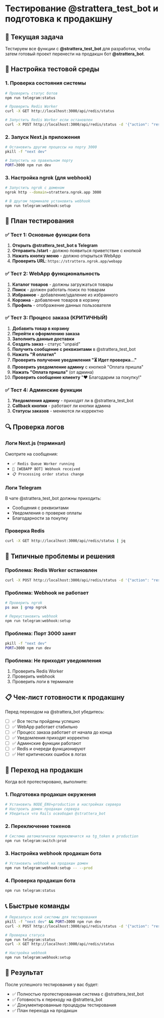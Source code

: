 # Тестирование @strattera_test_bot и подготовка к продакшну

## 🎯 Текущая задача

Тестируем все функции с **@strattera_test_bot** для разработки, чтобы затем готовый проект перенести на продакшн бот **@strattera_bot**.

## 🔧 Настройка тестовой среды

### 1. Проверка состояния системы

```bash
# Проверить статус ботов
npm run telegram:status

# Проверить Redis Worker
curl -X GET http://localhost:3000/api/redis/status

# Запустить Redis Worker если остановлен
curl -X POST http://localhost:3000/api/redis/status -d '{"action": "restart_worker"}' -H "Content-Type: application/json"
```

### 2. Запуск Next.js приложения

```bash
# Остановить другие процессы на порту 3000
pkill -f "next dev" 

# Запустить на правильном порту
PORT=3000 npm run dev
```

### 3. Настройка ngrok (для webhook)

```bash
# Запустить ngrok с доменом
ngrok http --domain=strattera.ngrok.app 3000

# В другом терминале установить webhook
npm run telegram:webhook:setup
```

## 🧪 План тестирования

### ✅ Тест 1: Основные функции бота

1. **Открыть @strattera_test_bot в Telegram**
2. **Отправить /start** - должно появиться приветствие с кнопкой
3. **Нажать кнопку меню** - должно открыться WebApp
4. **Проверить URL**: `https://strattera.ngrok.app/webapp`

### ✅ Тест 2: WebApp функциональность

1. **Каталог товаров** - должны загружаться товары
2. **Поиск** - должен работать поиск по товарам  
3. **Избранное** - добавление/удаление из избранного
4. **Корзина** - добавление товаров в корзину
5. **Профиль** - отображение данных пользователя

### ✅ Тест 3: Процесс заказа (КРИТИЧНЫЙ)

1. **Добавить товар в корзину**
2. **Перейти к оформлению заказа**
3. **Заполнить данные доставки**
4. **Создать заказ** - статус "unpaid"
5. **Получить сообщение с реквизитами** в @strattera_test_bot
6. **Нажать "Я оплатил"** 
7. **Проверить получение уведомления "⏳ Идет проверка..."**
8. **Проверить уведомление админу** с кнопкой "Оплата пришла"
9. **Нажать "Оплата пришла"** (от админа)
10. **Проверить сообщение клиенту** "❤️ Благодарим за покупку!"

### ✅ Тест 4: Админские функции

1. **Уведомления админу** - приходят ли в @strattera_test_bot
2. **Callback кнопки** - работают ли кнопки админа
3. **Статусы заказов** - меняются ли корректно

## 🔍 Проверка логов

### Логи Next.js (терминал)
Смотрите на сообщения:
- `✅ Redis Queue Worker running`
- `📨 [WEBAPP BOT] Webhook received`
- `📋 Processing order status change`

### Логи Telegram
В чате @strattera_test_bot должны приходить:
- Сообщения с реквизитами
- Уведомления о проверке оплаты
- Благодарности за покупку

### Проверка Redis
```bash
curl -X GET http://localhost:3000/api/redis/status | jq
```

## 🚨 Типичные проблемы и решения

### Проблема: Redis Worker остановлен
```bash
curl -X POST http://localhost:3000/api/redis/status -d '{"action": "restart_worker"}' -H "Content-Type: application/json"
```

### Проблема: Webhook не работает
```bash
# Проверить ngrok
ps aux | grep ngrok

# Переустановить webhook  
npm run telegram:webhook:setup
```

### Проблема: Порт 3000 занят
```bash
pkill -f "next dev"
PORT=3000 npm run dev
```

### Проблема: Не приходят уведомления
1. Проверить Redis Worker
2. Проверить webhook
3. Проверить логи в терминале

## 📋 Чек-лист готовности к продакшну

Перед переходом на @strattera_bot убедитесь:

- [ ] ✅ Все тесты пройдены успешно
- [ ] ✅ WebApp работает стабильно  
- [ ] ✅ Процесс заказа работает от начала до конца
- [ ] ✅ Уведомления приходят корректно
- [ ] ✅ Админские функции работают
- [ ] ✅ Redis и очереди функционируют
- [ ] ✅ Нет критических ошибок в логах

## 🚀 Переход на продакшн

Когда всё протестировано, выполните:

### 1. Подготовка продакшн окружения
```bash
# Установить NODE_ENV=production в настройках сервера
# Настроить домен продакшн сервера
# Убедиться что Rails освободил @strattera_bot
```

### 2. Переключение токенов
```bash
# Система автоматически переключится на tg_token в production
npm run telegram:switch:prod
```

### 3. Настройка webhook продакшн бота
```bash
# Установить webhook на продакшн домен
npm run telegram:webhook:setup -- --prod
```

### 4. Проверка продакшн бота
```bash
npm run telegram:status
```

## 📞 Быстрые команды

```bash
# Перезапуск всей системы для тестирования
pkill -f "next dev" && PORT=3000 npm run dev
curl -X POST http://localhost:3000/api/redis/status -d '{"action": "restart_worker"}' -H "Content-Type: application/json"

# Проверка статуса
npm run telegram:status
curl -X GET http://localhost:3000/api/redis/status

# Настройка webhook
npm run telegram:webhook:setup
```

## 🎯 Результат

После успешного тестирования у вас будет:
- ✅ Полностью протестированная система с @strattera_test_bot
- ✅ Готовность к переходу на @strattera_bot  
- ✅ Документированные процедуры тестирования
- ✅ План перехода на продакшн 